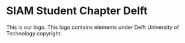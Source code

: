 SIAM Student Chapter Delft
===========

This is our logo. This logo contains elements under Delft University of Technology copyright.


